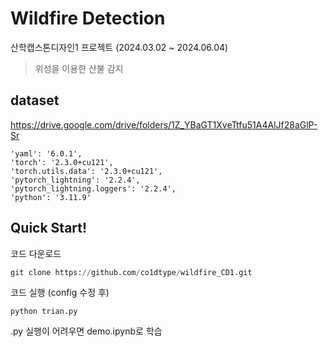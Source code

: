 # Wildfire Detection​
산학캡스톤디자인1 프로젝트 (2024.03.02 ~ 2024.06.04)

> 위성을 이용한 산불 감지

## dataset
https://drive.google.com/drive/folders/1Z_YBaGT1XveTtfu51A4AlJf28aGlP-Sr  
```
'yaml': '6.0.1',
'torch': '2.3.0+cu121',
'torch.utils.data': '2.3.0+cu121',
'pytorch_lightning': '2.2.4',
'pytorch_lightning.loggers': '2.2.4',
'python': '3.11.9'
```


## Quick Start!

코드 다운로드
```python
git clone https://github.com/co1dtype/wildfire_CD1.git
```
코드 실행 (config 수정 후)
```
python trian.py
```

.py 실행이 어려우면 demo.ipynb로 학습
